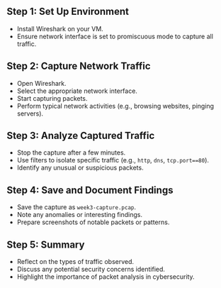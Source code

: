 
## Step 1: Set Up Environment
- Install Wireshark on your VM.
- Ensure network interface is set to promiscuous mode to capture all traffic.

## Step 2: Capture Network Traffic
- Open Wireshark.
- Select the appropriate network interface.
- Start capturing packets.
- Perform typical network activities (e.g., browsing websites, pinging servers).

## Step 3: Analyze Captured Traffic
- Stop the capture after a few minutes.
- Use filters to isolate specific traffic (e.g., `http`, `dns`, `tcp.port==80`).
- Identify any unusual or suspicious packets.

## Step 4: Save and Document Findings
- Save the capture as `week3-capture.pcap`.
- Note any anomalies or interesting findings.
- Prepare screenshots of notable packets or patterns.

## Step 5: Summary
- Reflect on the types of traffic observed.
- Discuss any potential security concerns identified.
- Highlight the importance of packet analysis in cybersecurity.
